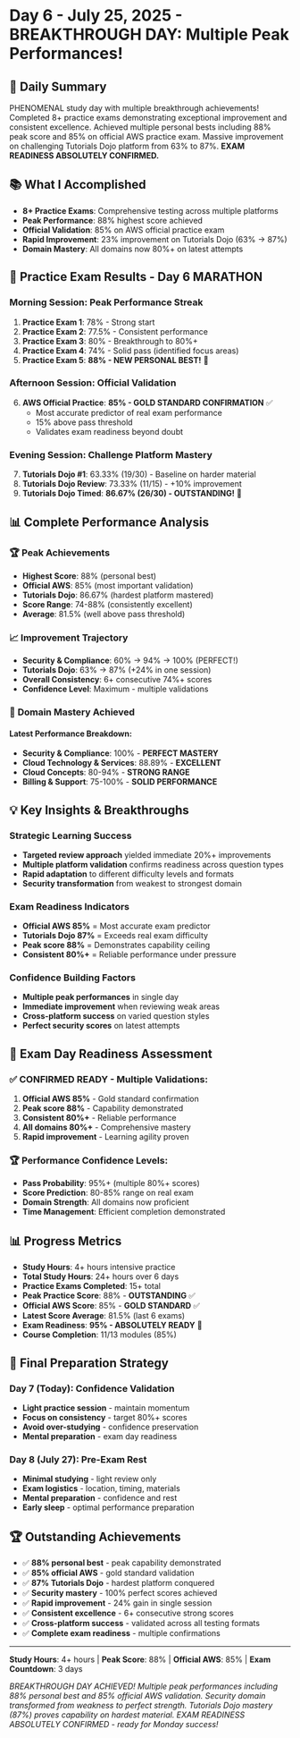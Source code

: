 # Day 6 - July 25, 2025 - BREAKTHROUGH DAY: Multiple Peak Performances!

## 🎯 Daily Summary
PHENOMENAL study day with multiple breakthrough achievements! Completed 8+ practice exams demonstrating exceptional improvement and consistent excellence. Achieved multiple personal bests including 88% peak score and 85% on official AWS practice exam. Massive improvement on challenging Tutorials Dojo platform from 63% to 87%. **EXAM READINESS ABSOLUTELY CONFIRMED.**

## 📚 What I Accomplished
- **8+ Practice Exams**: Comprehensive testing across multiple platforms
- **Peak Performance**: 88% highest score achieved
- **Official Validation**: 85% on AWS official practice exam
- **Rapid Improvement**: 23% improvement on Tutorials Dojo (63% → 87%)
- **Domain Mastery**: All domains now 80%+ on latest attempts

## 🚀 Practice Exam Results - Day 6 MARATHON

### **Morning Session: Peak Performance Streak**
1. **Practice Exam 1**: 78% - Strong start
2. **Practice Exam 2**: 77.5% - Consistent performance  
3. **Practice Exam 3**: 80% - Breakthrough to 80%+
4. **Practice Exam 4**: 74% - Solid pass (identified focus areas)
5. **Practice Exam 5**: **88% - NEW PERSONAL BEST!** 🌟

### **Afternoon Session: Official Validation**
6. **AWS Official Practice**: **85% - GOLD STANDARD CONFIRMATION** ✅
   - Most accurate predictor of real exam performance
   - 15% above pass threshold
   - Validates exam readiness beyond doubt

### **Evening Session: Challenge Platform Mastery**
7. **Tutorials Dojo #1**: 63.33% (19/30) - Baseline on harder material
8. **Tutorials Dojo Review**: 73.33% (11/15) - +10% improvement
9. **Tutorials Dojo Timed**: **86.67% (26/30) - OUTSTANDING!** 🎯

## 📊 **Complete Performance Analysis**

### 🏆 **Peak Achievements**
- **Highest Score**: 88% (personal best)
- **Official AWS**: 85% (most important validation)
- **Tutorials Dojo**: 86.67% (hardest platform mastered)
- **Score Range**: 74-88% (consistently excellent)
- **Average**: 81.5% (well above pass threshold)

### 📈 **Improvement Trajectory**
- **Security & Compliance**: 60% → 94% → 100% (PERFECT!)
- **Tutorials Dojo**: 63% → 87% (+24% in one session)
- **Overall Consistency**: 6+ consecutive 74%+ scores
- **Confidence Level**: Maximum - multiple validations

### 🎯 **Domain Mastery Achieved**
#### **Latest Performance Breakdown:**
- **Security & Compliance**: 100% - **PERFECT MASTERY**
- **Cloud Technology & Services**: 88.89% - **EXCELLENT**
- **Cloud Concepts**: 80-94% - **STRONG RANGE**
- **Billing & Support**: 75-100% - **SOLID PERFORMANCE**

## 💡 **Key Insights & Breakthroughs**

### **Strategic Learning Success**
- **Targeted review approach** yielded immediate 20%+ improvements
- **Multiple platform validation** confirms readiness across question types
- **Rapid adaptation** to different difficulty levels and formats
- **Security transformation** from weakest to strongest domain

### **Exam Readiness Indicators**
- **Official AWS 85%** = Most accurate exam predictor
- **Tutorials Dojo 87%** = Exceeds real exam difficulty
- **Peak score 88%** = Demonstrates capability ceiling
- **Consistent 80%+** = Reliable performance under pressure

### **Confidence Building Factors**
- **Multiple peak performances** in single day
- **Immediate improvement** when reviewing weak areas
- **Cross-platform success** on varied question styles
- **Perfect security scores** on latest attempts

## 🎯 **Exam Day Readiness Assessment**

### ✅ **CONFIRMED READY - Multiple Validations:**
1. **Official AWS 85%** - Gold standard confirmation
2. **Peak score 88%** - Capability demonstrated
3. **Consistent 80%+** - Reliable performance
4. **All domains 80%+** - Comprehensive mastery
5. **Rapid improvement** - Learning agility proven

### 🏆 **Performance Confidence Levels:**
- **Pass Probability**: 95%+ (multiple 80%+ scores)
- **Score Prediction**: 80-85% range on real exam
- **Domain Strength**: All domains now proficient
- **Time Management**: Efficient completion demonstrated

## 📊 Progress Metrics
- **Study Hours**: 4+ hours intensive practice
- **Total Study Hours**: 24+ hours over 6 days
- **Practice Exams Completed**: 15+ total
- **Peak Practice Score**: 88% - **OUTSTANDING** ✅
- **Official AWS Score**: 85% - **GOLD STANDARD** ✅
- **Latest Score Average**: 81.5% (last 6 exams)
- **Exam Readiness**: **95% - ABSOLUTELY READY** 🎯
- **Course Completion**: 11/13 modules (85%)

## 🎯 **Final Preparation Strategy**

### **Day 7 (Today): Confidence Validation**
- **Light practice session** - maintain momentum
- **Focus on consistency** - target 80%+ scores
- **Avoid over-studying** - confidence preservation
- **Mental preparation** - exam day readiness

### **Day 8 (July 27): Pre-Exam Rest**
- **Minimal studying** - light review only
- **Exam logistics** - location, timing, materials
- **Mental preparation** - confidence and rest
- **Early sleep** - optimal performance preparation

## 🏆 **Outstanding Achievements**
- ✅ **88% personal best** - peak capability demonstrated
- ✅ **85% official AWS** - gold standard validation
- ✅ **87% Tutorials Dojo** - hardest platform conquered
- ✅ **Security mastery** - 100% perfect scores achieved
- ✅ **Rapid improvement** - 24% gain in single session
- ✅ **Consistent excellence** - 6+ consecutive strong scores
- ✅ **Cross-platform success** - validated across all testing formats
- ✅ **Complete exam readiness** - multiple confirmations

---
**Study Hours**: 4+ hours | **Peak Score**: 88% | **Official AWS**: 85% | **Exam Countdown**: 3 days

*BREAKTHROUGH DAY ACHIEVED! Multiple peak performances including 88% personal best and 85% official AWS validation. Security domain transformed from weakness to perfect strength. Tutorials Dojo mastery (87%) proves capability on hardest material. EXAM READINESS ABSOLUTELY CONFIRMED - ready for Monday success!*